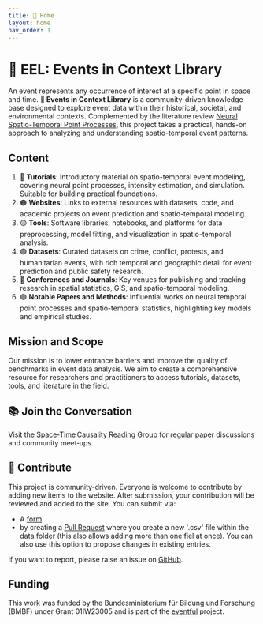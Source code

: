 ```yaml
---
title: 📡 Home
layout: home
nav_order: 1
---
```


# 📡 EEL: Events in Context Library

An event represents any occurrence of interest at a specific point in space and time.
**📡 Events in Context Library** is a community-driven knowledge base designed to explore event data within their historical, societal, and environmental contexts. Complemented by the literature review [Neural Spatio-Temporal Point Processes](https://arxiv.org/pdf/2502.09341), this project takes a practical, hands-on approach to analyzing and understanding spatio-temporal event patterns.

## Content

1. 🔴 **Tutorials**: Introductory material on spatio-temporal event modeling, covering neural point processes, intensity estimation, and simulation. Suitable for building practical foundations.
2. 🟠 **Websites**: Links to external resources with datasets, code, and academic projects on event prediction and spatio-temporal modeling.
3. 🟡 **Tools**: Software libraries, notebooks, and platforms for data preprocessing, model fitting, and visualization in spatio-temporal analysis.
4. 🟢 **Datasets**: Curated datasets on crime, conflict, protests, and humanitarian events, with rich temporal and geographic detail for event prediction and public safety research.
5. 🔵 **Conferences and Journals**: Key venues for publishing and tracking research in spatial statistics, GIS, and spatio-temporal modeling.
6. 🟣 **Notable Papers and Methods**: Influential works on neural temporal point processes and spatio-temporal statistics, highlighting key models and empirical studies.

## Mission and Scope

Our mission is to lower entrance barriers and improve the quality of benchmarks in event data analysis. We aim to create a comprehensive resource for researchers and practitioners to access tutorials, datasets, tools, and literature in the field.

## 📚 Join the Conversation 

Visit the [Space‑Time Causality Reading Group](https://spacetimecausality.github.io/) for regular paper discussions and community meet‑ups.

## 🤝 Contribute

This project is community-driven. Everyone is welcome to contribute by adding new items to the website. After submission, your contribution will be reviewed and added to the site.
You can submit via:
- A [form](docs/contribute.html)
- by creating a [Pull Request](https://github.com/events2025/) where you create a new '.csv' file within the data folder (this also allows adding more than one fiel at once). You can also use this option to propose changes in existing entries. 


If you want to report, please raise an issue on [GitHub](https://github.com/events2025/).


## Funding
This work was funded by the Bundesministerium für Bildung und Forschung (BMBF) under Grant 01IW23005 and is part of the [eventful](https://dsa.dfki.de/research/eventful/) project.
